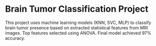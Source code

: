 # Brain Tumor Classification Project
This project uses machine learning models (KNN, SVC, MLP) to classify brain tumor presence based on extracted statistical features from MRI images. Top features selected using ANOVA. Final model achieved 97% accuracy.

